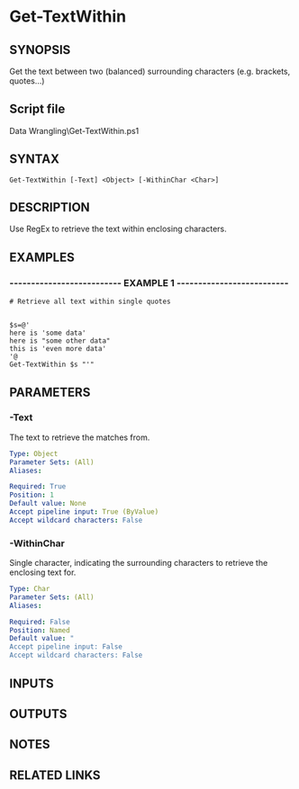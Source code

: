 # Get-TextWithin

## SYNOPSIS
Get the text between two (balanced) surrounding characters (e.g.
brackets, quotes...)

## Script file
Data Wrangling\Get-TextWithin.ps1

## SYNTAX

```
Get-TextWithin [-Text] <Object> [-WithinChar <Char>]
```

## DESCRIPTION
Use RegEx to retrieve the text within enclosing characters.

## EXAMPLES

### -------------------------- EXAMPLE 1 --------------------------
```
# Retrieve all text within single quotes


$s=@'
here is 'some data'
here is "some other data"
this is 'even more data'
'@
Get-TextWithin $s "'"
```
## PARAMETERS

### -Text
The text to retrieve the matches from.

```yaml
Type: Object
Parameter Sets: (All)
Aliases: 

Required: True
Position: 1
Default value: None
Accept pipeline input: True (ByValue)
Accept wildcard characters: False
```

### -WithinChar
Single character, indicating the surrounding characters to retrieve the enclosing text for.

```yaml
Type: Char
Parameter Sets: (All)
Aliases: 

Required: False
Position: Named
Default value: "
Accept pipeline input: False
Accept wildcard characters: False
```

## INPUTS

## OUTPUTS

## NOTES

## RELATED LINKS




